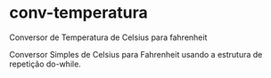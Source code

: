 # conv-temperatura
Conversor de Temperatura de Celsius para fahrenheit

Conversor Simples de Celsius para Fahrenheit usando a estrutura de repetição do-while.
